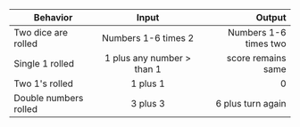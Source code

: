 | Behavior   | Input           | Output  |
| ------------- |:-------------:| -----:|
|Two dice are rolled    | Numbers 1-6 times 2 | Numbers 1-6 times two |
| Single 1 rolled      | 1 plus any number > than 1    |   score remains same |
| Two 1's rolled | 1 plus 1     |    0 |
| Double numbers rolled| 3 plus 3   |    6 plus turn again |
